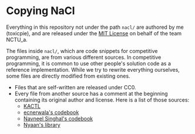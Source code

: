 # Copying NaCl

Everything in this repository not under the path `nacl/` are authored by me 
(toxicpie), and are released under the [MIT License](LICENSE) on behalf of the 
team NCTU_a.

The files inside `nacl/`, which are code snippets for competitive programming, 
are from various different sources. In competitive programming, it is common 
to use other people's solution code as a reference implementation. While we try 
to rewrite everything ourselves, some files are directly modified from existing 
ones.

-   Files that are self-written are released under CC0.
-   Every file from another source has a comment at the beginning containing its 
    original author and license. Here is a list of those sources:
    -   [KACTL](https://github.com/kth-competitive-programming/kactl)
    -   [ecnerwala's codebook](https://github.com/ecnerwala/icpc-book)
    -   [Navneel Singhal's codebook](https://github.com/NavneelSinghal/CodeBook)
    -   [Nyaan's library](https://github.com/NyaanNyaan/library)
